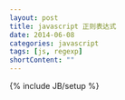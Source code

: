 ```yaml
---
layout: post
title: javascript 正则表达式
date: 2014-06-08
categories: javascript
tags: [js, regexp]
shortContent: ""
---
```

{% include JB/setup %}
